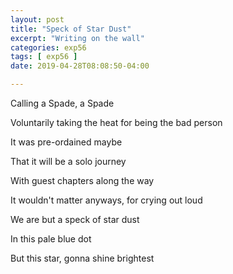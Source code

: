 ```yaml
---
layout: post
title: "Speck of Star Dust"
excerpt: "Writing on the wall"
categories: exp56
tags: [ exp56 ]
date: 2019-04-28T08:08:50-04:00

---
```


Calling a Spade, a Spade

Voluntarily taking the heat for being the bad person

It was pre-ordained maybe

That it will be a solo journey

With guest chapters along the way

It wouldn't matter anyways, for crying out loud

We are but a speck of star dust

In this pale blue dot

But this star, gonna shine brightest
